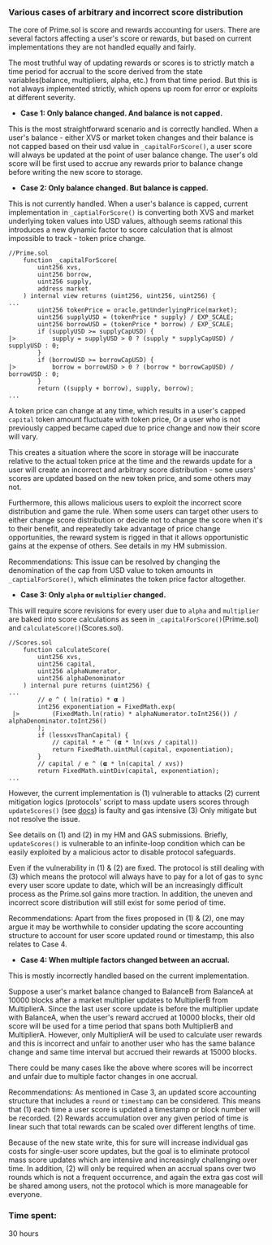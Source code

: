 ### Various cases of arbitrary and incorrect score distribution 
The core of Prime.sol is score and rewards accounting for users. There are several factors affecting a user's score or rewards, but based on current implementations they are not handled equally and fairly.

The most truthful way of updating rewards or scores is to strictly match a time period for accrual to the score derived from the state variables(balance, multipliers, alpha, etc.) from that time period. But this is not always implemented strictly, which opens up room for error or exploits at different severity.

- **Case 1: Only balance changed. And balance is not capped.**

This is the most straightforward scenario and is correctly handled. When a user's balance - either XVS or market token changes and their balance is not capped based on their usd value in `_capitalForScore()`, a user score will always be updated at the point of user balance change. The user's old score will be first used to accrue any rewards prior to balance change before writing the new score to storage.

- **Case 2: Only balance changed. But balance is capped.**

This is not currently handled. When a user's balance is capped, current implementation in `_captialForScore()` is converting both XVS and market underlying token values into USD values, although seems rational this introduces a new dynamic factor to score calculation that is almost impossible to track - token price change. 

```solidity
//Prime.sol
    function _capitalForScore(
        uint256 xvs,
        uint256 borrow,
        uint256 supply,
        address market
    ) internal view returns (uint256, uint256, uint256) {
...
        uint256 tokenPrice = oracle.getUnderlyingPrice(market);
        uint256 supplyUSD = (tokenPrice * supply) / EXP_SCALE;
        uint256 borrowUSD = (tokenPrice * borrow) / EXP_SCALE;
        if (supplyUSD >= supplyCapUSD) {
|>          supply = supplyUSD > 0 ? (supply * supplyCapUSD) / supplyUSD : 0;
        }
        if (borrowUSD >= borrowCapUSD) {
|>          borrow = borrowUSD > 0 ? (borrow * borrowCapUSD) / borrowUSD : 0;
        }
        return ((supply + borrow), supply, borrow);
...
```

A token price can change at any time, which results in a user's capped `capital` token amount fluctuate with token price, Or a user who is not previously capped became caped due to price change and now their score will vary. 

This creates a situation where the score in storage will be inaccurate relative to the actual token price at the time and the rewards update for a user will create an incorrect and arbitrary score distribution - some users' scores are updated based on the new token price, and some others may not. 

Furthermore, this allows malicious users to exploit the incorrect score distribution and game the rule. 
When some users can target other users to either change score distribution or decide not to change the score when it's to their benefit, and repeatedly take advantage of price change opportunities, the reward system is rigged in that it allows opportunistic gains at the expense of others. See details in my HM submission.

Recommendations:
This issue can be resolved by changing the denomination of the cap from USD value to token amounts in `_captialForScore()`, which eliminates the token price factor altogether.

- **Case 3: Only `alpha` or `multiplier` changed.**

This will require score revisions for every user due to `alpha` and `multiplier` are baked into score calculations as seen in `_capitalForScore()`(Prime.sol) and `calculateScore()`(Scores.sol). 

```solidity
//Scores.sol
    function calculateScore(
        uint256 xvs,
        uint256 capital,
        uint256 alphaNumerator,
        uint256 alphaDenominator
    ) internal pure returns (uint256) {
...
        // e ^ ( ln(ratio) * 𝝰 )
        int256 exponentiation = FixedMath.exp(
 |>         (FixedMath.ln(ratio) * alphaNumerator.toInt256()) / alphaDenominator.toInt256()
        );
        if (lessxvsThanCapital) {
            // capital * e ^ (𝝰 * ln(xvs / capital))
            return FixedMath.uintMul(capital, exponentiation);
        }
        // capital / e ^ (𝝰 * ln(capital / xvs))
        return FixedMath.uintDiv(capital, exponentiation);
...
```

However, the current implementation is (1) vulnerable to attacks (2) current mitigation logics (protocols' script to mass update users scores through `updateScores()` (see [docs](https://github.com/code-423n4/2023-09-venus/blob/main/contracts/Tokens/Prime/README.md#update-cap-multipliers-and-alpha)) is faulty and gas intensive (3) Only mitigate but not resolve the issue.

See details on (1) and (2) in my HM and GAS submissions. Briefly, `updateScores()` is vulnerable to an infinite-loop condition which can be easily exploited by a malicious actor to disable protocol safeguards.

Even if the vulnerability in (1) & (2) are fixed. The protocol is still dealing with (3) which means the protocol will always have to pay for a lot of gas to sync every user score update to date, which will be an increasingly difficult process as the Prime.sol gains more traction. In addition, the uneven and incorrect score distribution will still exist for some period of time.

Recommendations:
Apart from the fixes proposed in (1) & (2), one may argue it may be worthwhile to consider updating the score accounting structure to account for user score updated round or timestamp, this also relates to Case 4.

- **Case 4: When multiple factors changed between an accrual.**

This is mostly incorrectly handled based on the current implementation. 

Suppose a user's market balance changed to BalanceB from BalanceA at 10000 blocks after a market multiplier updates to MultiplierB from MultiplierA. Since the last user score update is before the multiplier update with BalanceA, when the user's reward accrued at 10000 blocks, their old score will be used for a time period that spans both MultiplierB and MultiplierA. However, only MultiplierA will be used to calculate user rewards and this is incorrect and unfair to another user who has the same balance change and same time interval but accrued their rewards at 15000 blocks.

There could be many cases like the above where scores will be incorrect and unfair due to multiple factor changes in one accrual.

Recommendations:
As mentioned in Case 3, an updated score accounting structure that includes a `round` or `timestamp` can be considered. This means that (1) each time a user score is updated a timestamp or block number will be recorded. (2) Rewards accumulation over any given period of time is linear such that total rewards can be scaled over different lengths of time. 

Because of the new state write, this for sure will increase individual gas costs for single-user score updates, but the goal is to eliminate protocol mass score updates which are intensive and increasingly challenging over time. In addition, (2) will only be required when an accrual spans over two rounds which is not a frequent occurrence, and again the extra gas cost will be shared among users, not the protocol which is more manageable for everyone.













 







### Time spent:
30 hours